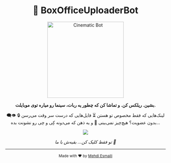 <h1 align="center">🍿 BoxOfficeUploaderBot</h1>

<p align="center">
  <img src="https://media.giphy.com/media/fAnEC88LccN7a/giphy.gif" width="240" alt="Cinematic Bot"/>
</p>

<p align="center">
  <b>بشین. ریلکس کن. و تماشا کن که چطور یه ربات، سینما رو میاره توی موبایلت.</b>
</p>

<p align="center">
  👁‍🗨 لینک‌هایی که فقط مخصوص تو هستن  
  ⏳ فایل‌هایی که درست سر وقت می‌رسن  
  🔒 بدون عضویت؟ هیچ‌چیز نمی‌بینی  
  🧠 و یه ذهن که می‌دونه کِی و چی رو نشونت بده...
</p>

<p align="center">
  <a href="https://t.me/YourBotUsername?start=start123">
    <img src="https://img.shields.io/badge/🎬 شروع کن با ربات-000000?style=for-the-badge&logo=telegram&logoColor=white" />
  </a>
</p>

<p align="center">
  <i>تو فقط کلیک کن... بقیه‌ش با ما 🎥</i>
</p>

---

<p align="center">
  <sub>Made with ❤️ by <a href="https://t.me/YourTelegramUsername">Mehdi Esmaili</a></sub>
</p>
